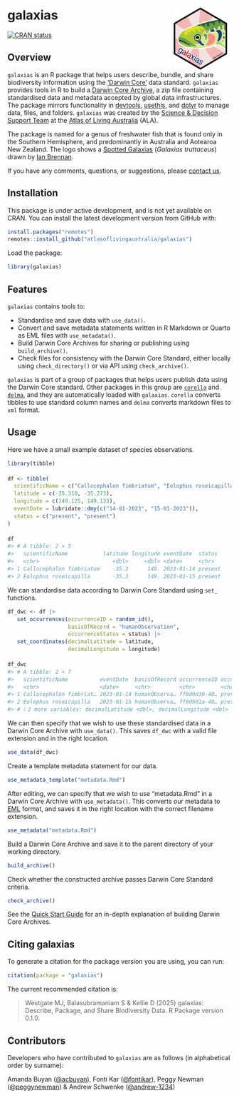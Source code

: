 
<!-- README.md is generated from README.Rmd. Please edit that file -->

# galaxias <img src="man/figures/logo.png" align="right" style="margin: 0px 10px 0px 10px;" alt="" width="120"/><br>

<!-- badges: start -->

[![CRAN
status](https://www.r-pkg.org/badges/version/galaxias)](https://CRAN.R-project.org/package=galaxias)
<!-- badges: end -->

## Overview

`galaxias` is an R package that helps users describe, bundle, and share
biodiversity information using the [‘Darwin Core’](https://dwc.tdwg.org)
data standard. `galaxias` provides tools in R to build a [Darwin Core
Archive](https://ipt.gbif.org/manual/en/ipt/latest/dwca-guide#what-is-darwin-core-archive-dwc-a),
a zip file containing standardised data and metadata accepted by global
data infrastructures. The package mirrors functionality in
[devtools](https://devtools.r-lib.org/),
[usethis](https://usethis.r-lib.org/), and
[dplyr](https://dplyr.tidyverse.org/) to manage data, files, and
folders. `galaxias` was created by the [Science & Decision Support
Team](https://labs.ala.org.au) at the [Atlas of Living
Australia](https://www.ala.org.au) (ALA).

The package is named for a genus of freshwater fish that is found only
in the Southern Hemisphere, and predominantly in Australia and Aotearoa
New Zealand. The logo shows a [Spotted
Galaxias](https://bie.ala.org.au/species/https://biodiversity.org.au/afd/taxa/e4d85845-3e34-4112-90a9-f954176721ec)
(*Galaxias truttaceus*) drawn by [Ian
Brennan](http://www.iangbrennan.org).

If you have any comments, questions, or suggestions, please [contact
us](mailto:support@ala.org.au).

## Installation

This package is under active development, and is not yet available on
CRAN. You can install the latest development version from GitHub with:

``` r
install.packages("remotes")
remotes::install_github("atlasoflivingaustralia/galaxias")
```

Load the package:

``` r
library(galaxias)
```

## Features

`galaxias` contains tools to:

- Standardise and save data with `use_data()`.
- Convert and save metadata statements written in R Markdown or Quarto
  as EML files with `use_metadata()`.
- Build Darwin Core Archives for sharing or publishing using
  `build_archive()`.
- Check files for consistency with the Darwin Core Standard, either
  locally using `check_directory()` or via API using `check_archive()`.

`galaxias` is part of a group of packages that helps users publish data
using the Darwin Core standard. Other packages in this group are
[`corella`](https://corella.ala.org.au) and
[`delma`](https://delma.ala.org.au), and they are automatically loaded
with `galaxias`. `corella` converts tibbles to use standard column names
and `delma` converts markdown files to `xml` format.

## Usage

Here we have a small example dataset of species observations.

``` r
library(tibble)

df <- tibble(
  scientificName = c("Callocephalon fimbriatum", "Eolophus roseicapilla"),
  latitude = c(-35.310, -35.273), 
  longitude = c(149.125, 149.133),
  eventDate = lubridate::dmy(c("14-01-2023", "15-01-2023")),
  status = c("present", "present")
)

df
#> # A tibble: 2 × 5
#>   scientificName           latitude longitude eventDate  status 
#>   <chr>                       <dbl>     <dbl> <date>     <chr>  
#> 1 Callocephalon fimbriatum    -35.3      149. 2023-01-14 present
#> 2 Eolophus roseicapilla       -35.3      149. 2023-01-15 present
```

We can standardise data according to Darwin Core Standard using `set_`
functions.

``` r
df_dwc <- df |>
   set_occurrences(occurrenceID = random_id(),
                   basisOfRecord = "humanObservation",
                   occurrenceStatus = status) |>
   set_coordinates(decimalLatitude = latitude,
                   decimalLongitude = longitude)

df_dwc
#> # A tibble: 2 × 7
#>   scientificName          eventDate  basisOfRecord occurrenceID occurrenceStatus
#>   <chr>                   <date>     <chr>         <chr>        <chr>           
#> 1 Callocephalon fimbriat… 2023-01-14 humanObserva… ff8d9d10-40… present         
#> 2 Eolophus roseicapilla   2023-01-15 humanObserva… ff8d9d1a-40… present         
#> # ℹ 2 more variables: decimalLatitude <dbl>, decimalLongitude <dbl>
```

We can then specify that we wish to use these standardised data in a
Darwin Core Archive with `use_data()`. This saves `df_dwc` with a valid
file extension and in the right location.

``` r
use_data(df_dwc)
```

Create a template metadata statement for our data.

``` r
use_metadata_template("metadata.Rmd")
```

After editing, we can specify that we wish to use “metadata.Rmd” in a
Darwin Core Archive with `use_metadata()`. This converts our metadata to
[EML](https://eml.ecoinformatics.org/) format, and saves it in the right
location with the correct filename extension.

``` r
use_metadata("metadata.Rmd")
```

Build a Darwin Core Archive and save it to the parent directory of your
working directory.

``` r
build_archive()
```

Check whether the constructed archive passes Darwin Core Standard
criteria.

``` r
check_archive()
```

See the [Quick Start
Guide](https://galaxias.ala.org.au/articles/quick_start_guide.html) for
an in-depth explanation of building Darwin Core Archives.

## Citing galaxias

To generate a citation for the package version you are using, you can
run:

``` r
citation(package = "galaxias")
```

The current recommended citation is:

> Westgate MJ, Balasubramaniam S & Kellie D (2025) galaxias: Describe,
> Package, and Share Biodiversity Data. R Package version 0.1.0.

## Contributors

Developers who have contributed to `galaxias` are as follows (in
alphabetical order by surname):

Amanda Buyan ([@acbuyan](https://github.com/acbuyan)), Fonti Kar
([@fontikar](https://github.com/fontikar)), Peggy Newman
([@peggynewman](https://github.com/peggynewman)) & Andrew Schwenke
([@andrew-1234](https://github.com/andrew-1234))
